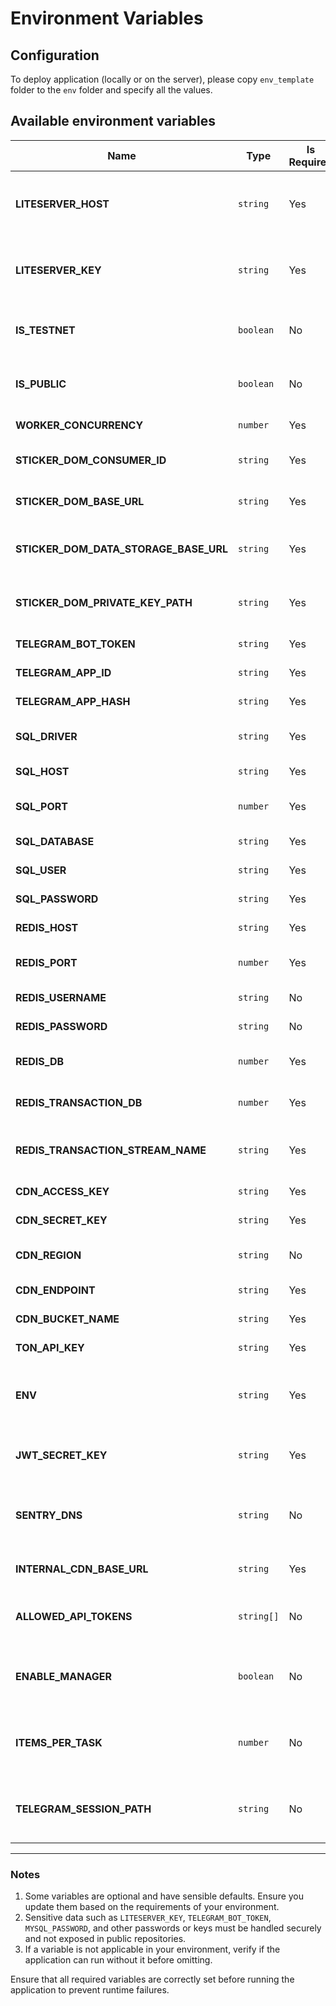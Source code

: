 # Environment Variables

## Configuration
To deploy application (locally or on the server), please copy `env_template` folder to the `env` folder and specify all the values.

## Available environment variables
| **Name**                              | **Type**  | **Is Required** | **Description**                                                                  |
|---------------------------------------|-----------|------------------|----------------------------------------------------------------------------------|
| **LITESERVER_HOST**                   | `string`  | Yes              | Host address of the LiteServer of TON Blockchain for transactions tracking.      |
| **LITESERVER_KEY**                    | `string`  | Yes              | API key for the LiteServer of TON Blockchain for transactions tracking.          |
| **IS_TESTNET**                        | `boolean` | No               | Specifies whether the environment is a testnet (default: `false`).               |
| **IS_PUBLIC**                         | `boolean` | No               | Indicates if the service is public-facing (default: `true`).                     |
| **WORKER_CONCURRENCY**                | `number`  | Yes              | Concurrency for workers.                                                         |
| **STICKER_DOM_CONSUMER_ID**           | `string`  | Yes              | Consumer ID for the Sticker Store API integration.                               |
| **STICKER_DOM_BASE_URL**              | `string`  | Yes              | Base URL for the Sticker Store API integration.                                  |
| **STICKER_DOM_DATA_STORAGE_BASE_URL** | `string`  | Yes              | Base URL of the data storage for the Sticker Store API integration.              |
| **STICKER_DOM_PRIVATE_KEY_PATH**      | `string`  | Yes              | Path to the private key file used by Sticker Store integration.                  |
| **TELEGRAM_BOT_TOKEN**                | `string`  | Yes              | Token for the Telegram bot.                                                      |
| **TELEGRAM_APP_ID**                   | `string`  | Yes              | Application ID for Telegram services.                                            |
| **TELEGRAM_APP_HASH**                 | `string`  | Yes              | Application hash for Telegram services.                                          |
| **SQL_DRIVER**                        | `string`  | Yes              | SQL database driver (e.g., `postgresql+psycopg`).                                |
| **SQL_HOST**                          | `string`  | Yes              | Host address for the SQL database.                                               |
| **SQL_PORT**                          | `number`  | Yes              | Port number for the SQL database (default: `5432`).                              |
| **SQL_DATABASE**                      | `string`  | Yes              | Name of the SQL database.                                                        |
| **SQL_USER**                          | `string`  | Yes              | Username for the SQL database.                                                   |
| **SQL_PASSWORD**                      | `string`  | Yes              | Password for the SQL database user.                                              |
| **REDIS_HOST**                        | `string`  | Yes              | Host address of the Redis instance.                                              |
| **REDIS_PORT**                        | `number`  | Yes              | Port number of the Redis instance (default: `6379`).                             |
| **REDIS_USERNAME**                    | `string`  | No               | Username for Redis authentication.                                               |
| **REDIS_PASSWORD**                    | `string`  | No               | Password for Redis authentication.                                               |
| **REDIS_DB**                          | `number`  | Yes              | Default Redis database to use for internal purposes.                             |
| **REDIS_TRANSACTION_DB**              | `number`  | Yes              | Redis database to use for transactions tracking service.                         |
| **REDIS_TRANSACTION_STREAM_NAME**     | `string`  | Yes              | Name of the Redis stream containing tracked transactions updates.                |
| **CDN_ACCESS_KEY**                    | `string`  | Yes              | Access key for the CDN service.                                                  |
| **CDN_SECRET_KEY**                    | `string`  | Yes              | Secret key for the CDN service.                                                  |
| **CDN_REGION**                        | `string`  | No               | Region for the CDN service (default: `auto`).                                    |
| **CDN_ENDPOINT**                      | `string`  | Yes              | Endpoint URL for the CDN service.                                                |
| **CDN_BUCKET_NAME**                   | `string`  | Yes              | Name of the CDN storage bucket.                                                  |
| **TON_API_KEY**                       | `string`  | Yes              | API key for the TON API.                                                         |
| **ENV**                               | `string`  | Yes              | Specifies the environment (e.g., `development`, `staging`, `production`).        |
| **JWT_SECRET_KEY**                    | `string`  | Yes              | Secret key for JWT (JSON Web Tokens) authentication that will be used for API.   |
| **SENTRY_DNS**                        | `string`  | No               | DNS address for Sentry integration (used for error monitoring and tracking).     |
| **INTERNAL_CDN_BASE_URL**             | `string`  | Yes              | Base URL for internal CDN service.                                               |
| **ALLOWED_API_TOKENS**                | `string[]`| No               | List of API tokens to be allowed to communicate with the service                 |
| **ENABLE_MANAGER**                    | `boolean` | No               | Enables the Community Manager module (default: `1` or enabled).                  |
| **ITEMS_PER_TASK**                    | `number`  | No               | Number of items to process per task (Community Manager module) (default: `200`). |
| **TELEGRAM_SESSION_PATH**             | `string`  | No               | Path to store Telegram session data within community-manager services.           |

---

### Notes
1. Some variables are optional and have sensible defaults. Ensure you update them based on the requirements of your environment.
2. Sensitive data such as `LITESERVER_KEY`, `TELEGRAM_BOT_TOKEN`, `MYSQL_PASSWORD`, and other passwords or keys must be handled securely and not exposed in public repositories.
3. If a variable is not applicable in your environment, verify if the application can run without it before omitting.

Ensure that all required variables are correctly set before running the application to prevent runtime failures.
